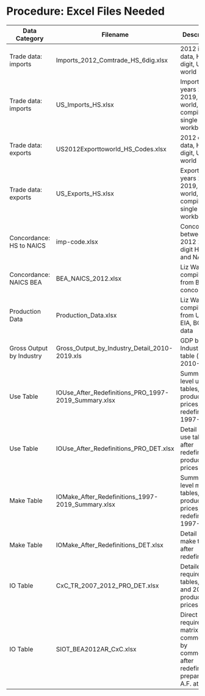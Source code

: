# Procedure: Excel Files Needed

|     Data Category               |     Filename                                                |     Description                                                                                           |     Source             |
|---------------------------------|-------------------------------------------------------------|-----------------------------------------------------------------------------------------------------------|------------------------|
|     Trade data: imports         |     Imports_2012_Comtrade_HS_6dig.xlsx                      |     2012 import data, HS 6 digit, US to world                                                             |     Comtrade (WITS)    |
|     Trade data: imports         |     US_Imports_HS.xlsx                                      |     Import data years 2010 – 2019, US to world, compiled into   single workbook                           |     Comtrade (WITS)    |
|     Trade data: exports         |     US2012Exporttoworld_HS_Codes.xlsx                       |     2012 export data, HS 6 digit, US to world                                                             |     Comtrade (WITS)    |
|     Trade data: exports         |     US_Exports_HS.xlsx                                      |     Export data years 2010 – 2019, US to world, compiled into   single workbook                           |     Comtrade (WITS)    |
|     Concordance: HS to NAICS    |     imp-code.xlsx                                           |     Concordance between 2012 10-digit HS code and NAICS                                                   |     Census             |
|     Concordance: NAICS BEA      |     BEA_NAICS_2012.xlsx                                     |     Liz Wachs compiled from BEA IO concordance                                                            |     BEA/NREL           |
|     Production Data             |     Production_Data.xlsx                                    |     Liz Wachs compiled from USGS, EIA, BGS data                                                           |     USGS, EIA, BGS     |
|     Gross Output by Industry    |     Gross_Output_by_Industry_Detail_2010-2019.xls           |     GDP by Industry table (real $), 2010-2019                                                             |     BEA                |
|     Use Table                   |     IOUse_After_Redefinitions_PRO_1997-2019_Summary.xlsx    |     Summary level use tables, producer prices, after   redefinitions, 1997-2019                           |     BEA                |
|     Use Table                   |     IOUse_After_Redefinitions_PRO_DET.xlsx                  |     Detail level use table, after redefinitions, producer   prices                                        |     BEA                |
|     Make Table                  |     IOMake_After_Redefinitions_1997-2019_Summary.xlsx       |     Summary level make tables, producer prices, after   redefinitions, 1997-2019                          |     BEA                |
|     Make Table                  |     IOMake_After_Redefinitions_DET.xlsx                     |     Detail level make table, after redefinitions                                                          |     BEA                |
|     IO Table                    |     CxC_TR_2007_2012_PRO_DET.xlsx                           |     Detailed total requirements tables, 2007 and 2012,   producer prices                                  |     BEA                |
|     IO Table                    |     SIOT_BEA2012AR_CxC.xlsx                                 |     Direct requirement matrix, commodity by commodity, after   redefinitions, prepared by A.F. at NREL    |     NREL               |